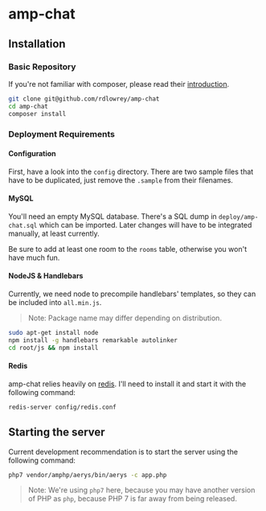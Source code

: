 # amp-chat

## Installation

### Basic Repository

If you're not familiar with composer, please read their [introduction](https://getcomposer.org/doc/00-intro.md).

```bash
git clone git@github.com/rdlowrey/amp-chat
cd amp-chat
composer install
```

### Deployment Requirements

#### Configuration

First, have a look into the `config` directory.
There are two sample files that have to be duplicated, just remove the `.sample` from their filenames.

#### MySQL

You'll need an empty MySQL database. There's a SQL dump in `deploy/amp-chat.sql` which can be imported.
Later changes will have to be integrated manually, at least currently.

Be sure to add at least one room to the `rooms` table, otherwise you won't have much fun.

#### NodeJS & Handlebars

Currently, we need node to precompile handlebars' templates, so they can be included into `all.min.js`.

> Note: Package name may differ depending on distribution.

```bash
sudo apt-get install node
npm install -g handlebars remarkable autolinker
cd root/js && npm install
```

#### Redis

amp-chat relies heavily on [redis](http://redis.io). I'll need to install it and start it with the following command:

```bash
redis-server config/redis.conf
```

## Starting the server

Current development recommendation is to start the server using the following command:

```bash
php7 vendor/amphp/aerys/bin/aerys -c app.php
```

> Note: We're using `php7` here, because you may have another version of PHP as `php`,
> because PHP 7 is far away from being released.
